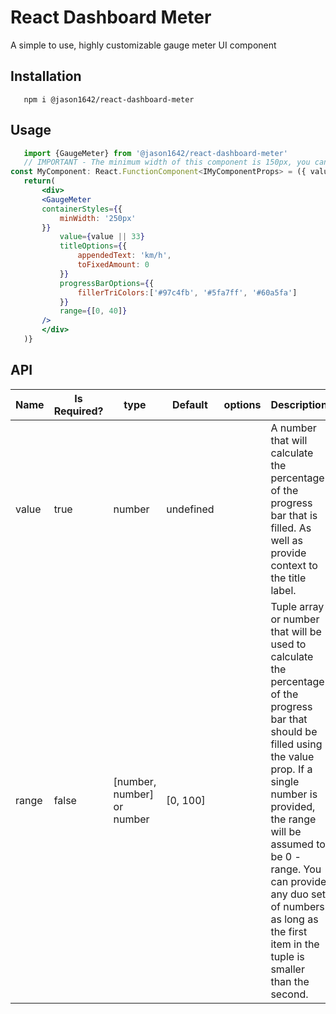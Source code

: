 # React Dashboard Meter
  A simple to use, highly customizable gauge meter UI component
  
  
  
 ## Installation 
 ```
    npm i @jason1642/react-dashboard-meter
 ```
 
 
 ## Usage 
 ```jsx
    import {GaugeMeter} from '@jason1642/react-dashboard-meter'
    // IMPORTANT - The minimum width of this component is 150px, you can change it by using the containerStyles prop 
const MyComponent: React.FunctionComponent<IMyComponentProps> = ({ value }) => {
    return(
        <div> 
        <GaugeMeter 
        containerStyles={{
            minWidth: '250px'
        }}
            value={value || 33}
            titleOptions={{
                appendedText: 'km/h',
                toFixedAmount: 0
            }}
            progressBarOptions={{
                fillerTriColors:['#97c4fb', '#5fa7ff', '#60a5fa']
            }}
            range={[0, 40]}
        />
        </div>
    )}
 ```

 ## API
 
 Name | Is Required? | type | Default | options | Description 
--- | -- | --- | --- | --- | ----
value | true | number | undefined |  | A number that will calculate the percentage of the progress bar that is filled. As well as provide context to the title label.
range | false | [number, number] or number | [0, 100] |  | Tuple array or number that will be used to calculate the percentage of the progress bar that should be filled using the value prop. If a single number is provided, the range will be assumed to be 0 - range. You can provide any duo set of numbers as long as the first item in the tuple is smaller than the second. 



